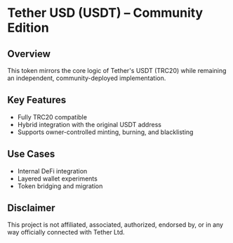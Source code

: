 # Tether USD (USDT) – Community Edition

## Overview
This token mirrors the core logic of Tether's USDT (TRC20) while remaining an independent, community-deployed implementation.

## Key Features
- Fully TRC20 compatible
- Hybrid integration with the original USDT address
- Supports owner-controlled minting, burning, and blacklisting

## Use Cases
- Internal DeFi integration
- Layered wallet experiments
- Token bridging and migration

## Disclaimer
This project is not affiliated, associated, authorized, endorsed by, or in any way officially connected with Tether Ltd.

